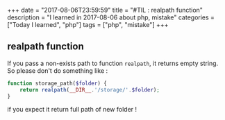 +++
date = "2017-08-06T23:59:59"
title = "#TIL : realpath function"
description = "I learned in 2017-08-06 about php, mistake"
categories = ["Today I learned", "php"]
tags = ["php", "mistake"]
+++



## realpath function

If you pass a non-exists path to function `realpath`, it returns empty string. So please don't do something like :

```php
function storage_path($folder) {
	return realpath(__DIR__.'/storage/'.$folder);
}
```

if you expect it return full path of new folder !

